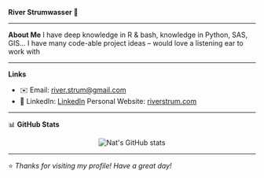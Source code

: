 **River Strumwasser 👾**

---

**About Me**
I have deep knowledge in R & bash, knowledge in Python, SAS, GIS...
I have many code-able project ideas – would love a listening ear to work with

---

**Links**
- ✉️ Email: [river.strum@gmail.com](mailto:river.strum@gmail.com)
- 💼 LinkedIn: [LinkedIn](https://linkedin.com/in/riverstrum)
Personal Website: [riverstrum.com](https://riverstrum.com)

---

📊 **GitHub Stats**
<p align="center">
  <img src="https://github-readme-stats.vercel.app/api?username=nat-168&show_icons=true&theme=default" alt="Nat's GitHub stats" />
</p>

---

⭐️ *Thanks for visiting my profile! Have a great day!*
